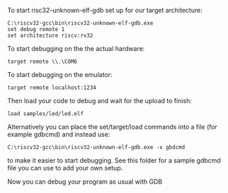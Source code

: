 To start risc32-unknown-elf-gdb set up for our target architecture:
```
C:\riscv32-gcc\bin\riscv32-unknown-elf-gdb.exe
set debug remote 1
set architecture riscv:rv32
```

To start debugging on the the actual hardware:
```
target remote \\.\COM6
```

To start debugging on the emulator:
```
target remote localhost:1234
```

Then load your code to debug and wait for the upload to finish:
```
load samples/led/led.elf
```

Alternatively you can place the set/target/load commands into a file (for example gdbcmd) and instead use:
```
C:\riscv32-gcc\bin\riscv32-unknown-elf-gdb.exe -x gbdcmd
```
to make it easier to start debugging. See this folder for a sample gdbcmd file you can use to add your own setup.

Now you can debug your program as usual with GDB
